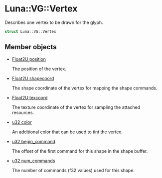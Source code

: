 # Luna::VG::Vertex
Describes one vertex to be drawn for the glyph. 

```c++
struct Luna::VG::Vertex
```

## Member objects
* [Float2U position](struct_luna_1_1_v_g_1_1_vertex_1a41b056d44061892a4fd23b9415db09ea.md)

    The position of the vertex. 

* [Float2U shapecoord](struct_luna_1_1_v_g_1_1_vertex_1aea6ba3a131899e37951c582e2b3f3414.md)

    The shape coordinate of the vertex for mapping the shape commands. 

* [Float2U texcoord](struct_luna_1_1_v_g_1_1_vertex_1a6f75cca9f17ee22f7a498867ee47d6f9.md)

    The texture coordinate of the vertex for sampling the attached resources. 

* [u32 color](struct_luna_1_1_v_g_1_1_vertex_1a5e38aaa680835a5c432886bd64e55bb6.md)

    An additional color that can be used to tint the vertex. 

* [u32 begin_command](struct_luna_1_1_v_g_1_1_vertex_1a1ffb01e26ec634d5dc32381facbdcb1d.md)

    The offset of the first command for this shape in the shape buffer. 

* [u32 num_commands](struct_luna_1_1_v_g_1_1_vertex_1af906c08de26e0accce816e07404ca8ff.md)

    The number of commands (f32 values) used for this shape. 

